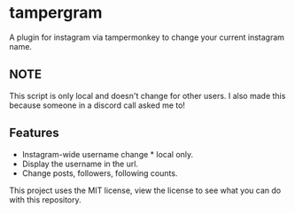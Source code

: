 # tampergram
A plugin for instagram via tampermonkey to change your current instagram name.

## NOTE

This script is only local and doesn't change for other users.
I also made this because someone in a discord call asked me to!

## Features

- Instagram-wide username change * local only.
- Display the username in the url.
- Change posts, followers, following counts.

This project uses the MIT license, view the license to see what you can do with this repository.
